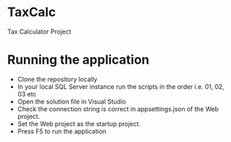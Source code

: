 # TaxCalc
Tax Calculator Project

# Running the application
- Clone the repository locally
- In your local SQL Server instance run the scripts in the order i.e. 01, 02, 03 etc
- Open the solution file in Visual Studio
- Check the connection string is correct in appsettings.json of the Web project.
- Set the Web project as the startup project.
- Press F5 to run the application
